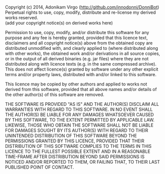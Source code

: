 Copyright (c) 2014, Adonikam Virgo (http://github.com/innodonni/DonniBot)
Perpetual rights to use, copy, modify, distribute and re-license my
derived works reserved.  
(add your copyright notice(s) on derived works here)

Permission to use, copy, modify, and/or distribute this software for any
purpose and any fee is hereby granted, provided that this licence text,
disclaimers and all copyright notice(s) above from the obtained copy are
distributed unmodified with, and clearly applied to (where distributed
along with other works), the obtained work and/or derivations in all source
copies, or in the output of all derived binaries (e.g. jar files) where they
are not distributed along with licence texts (e.g. in the same compressed
archive). This does not affect licence(s) granted by software under any
other explicit terms and/or property laws, distributed with and/or linked to
this software.

This licence may be copied by other authors and applied to works not derived
from this software, provided that all above names and/or details of the other
author(s) of this software are removed.

THE SOFTWARE IS PROVIDED "AS IS" AND THE AUTHOR(S) DISCLAIM ALL
WARRANTIES WITH REGARD TO THIS SOFTWARE. IN NO EVENT SHALL THE AUTHOR(S)
BE LIABLE FOR ANY DAMAGES WHATSOEVER CAUSED BY THIS SOFTWARE, TO THE
EXTENT PERMITTED BY APPLICABLE LAW.
LIKEWISE, THOSE WHO OBTAIN THE SOFTWARE SHALL NOT BE LIABLE FOR DAMAGES SOUGHT
BY ITS AUTHOR(S) WITH REGARD TO THEIR UNINTENDED DISTRIBUTION OF THIS SOFTWARE
BEYOND THE PERMISSIONS GRANTED BY THIS LICENCE, PROVIDED THAT THEIR
DISTRIBUTION OF THIS SOFTWARE COMPLIES TO THE TERMS IN THIS LICENCE TO THE
FULLEST POSSIBLE EXTENT AND IN A REASONABLE TIME-FRAME AFTER DISTRIBUTION
BEYOND SAID PERMISSIONS IS NOTICED AND/OR REPORTED TO THEM, OR FAILING THAT,
TO THEIR LAST PUBLISHED POINT OF CONTACT.